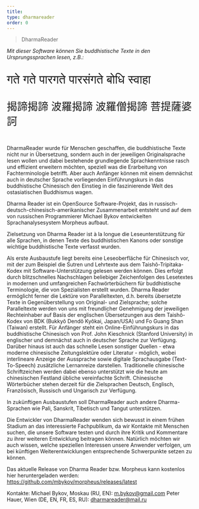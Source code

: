 ```yaml
---
title:
type: dharmareader
order: 0
---
```


> DharmaReader

<i>Mit dieser Software können Sie buddhistische Texte in den Ursprungssprachen lesen, z.B.:</i>

<p style="font-size:32px">गते गते पारगते पारसंगते बोधि स्वाहा</p>
<p style="font-size:28px">揭諦揭諦 波羅揭諦 波羅僧揭諦 菩提薩婆訶</p>

<br>
DharmaReader wurde für Menschen geschaffen, die buddhistische Texte nicht nur in Übersetzung, sondern auch in der jeweiligen Originalsprache lesen wollen und dabei bestehende grundlegende Sprachkenntnisse rasch und effizient erweitern möchten, speziell was die Erarbeitung von Fachterminologie betrifft. Aber auch Anfänger können mit einem demnächst auch in deutscher Sprache vorliegenden Einführungskurs in das buddhistische Chinesisch den Einstieg in die faszinierende Welt des ostasiatischen Buddhismus wagen.

Dharma Reader ist ein OpenSource Software-Projekt, das in russisch-deutsch-chinesisch-amerikanischer Zusammenarbeit entsteht und auf dem von russischen Programmierer Michael Bykov entwickelten Sprachanalysesystem Morpheus aufbaut.

Zielsetzung von Dharma Reader ist à la longue die Leseunterstützung für alle Sprachen, in denen Texte des buddhistischen Kanons oder sonstige wichtige buddhistische Texte verfasst wurden.

Als erste Ausbaustufe liegt bereits eine Leseoberfläche für Chinesisch vor, mit der zum Beispiel die Sutren und Lehrtexte aus dem Taishô-Tripitaka-Kodex mit Software-Unterstützung gelesen werden können. Dies erfolgt durch blitzschnelles Nachschlagen beliebiger Zeichenfolgen des Lesetextes in modernen und umfangreichen Fachwörterbüchern für buddhistische Terminologie, die von Spezialisten erstellt wurden. Dharma Reader ermöglicht ferner die Lektüre von Paralleltexten, d.h. bereits übersetzte Texte in Gegenüberstellung von Original- und Zielsprache; solche Paralleltexte werden von uns mit freundlicher Genehmigung der jeweiligen Rechteinhaber auf Basis der englischen Übersetzungen aus dem Taishô-Kodex von BDK (Bukkyô Dendô Kyôkai, Japan/USA) und Fo Guang Shan (Taiwan) erstellt. Für Anfänger steht ein Online-Einführungskurs in das buddhistische Chinesisch von Prof. John Kieschnick (Stanford University) in englischer und demnächst auch in deutscher Sprache zur Verfügung. Darüber hinaus ist auch das schnelle Lesen sonstiger Quellen - etwa moderne chinesische Zeitungslektüre oder Literatur - möglich, wobei interlineare Anzeige der Aussprache sowie digitale Sprachausgabe (Text-To-Speech) zusätzliche Lernanreize darstellen. Traditionelle chinesische Schriftzeichen werden dabei ebenso unterstützt wie die heute am chinesischen Festland übliche vereinfachte Schrift. Chinesische Wörterbücher stehen derzeit für die Zielsprachen Deutsch, Englisch, Französisch, Russisch und Ungarisch zur Verfügung.

In zukünftigen Ausbaustufen soll DharmaReader auch andere Dharma-Sprachen wie Pali, Sanskrit, Tibetisch und Tangut unterstützen.

Die Entwickler von DharmaReader wenden sich bewusst in einem frühen Stadium an das interessierte Fachpublikum, da wir Kontakte mit Menschen suchen, die unsere Software testen und durch ihre Kritik und Kommentare zu ihrer weiteren Entwicklung beitragen können. Natürlich möchten wir auch wissen, welche speziellen Interessen unsere Anwender verfolgen, um bei künftigen Weiterentwicklungen entsprechende Schwerpunkte setzen zu können.

Das aktuelle Release von Dharma Reader bzw. Morpheus kann kostenlos hier heruntergeladen werden:
https://github.com/mbykov/morpheus/releases/latest

Kontakte:
Michael Bykov, Moskau (RU, EN): m.bykov@gmail.com
Peter Hauer, Wien (DE, EN, FR, ES, RU): dharmareader@mail.ru

